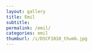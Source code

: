 ```yaml
---
layout: gallery
title: Emil
subtitle: 
permalink: /emil/
categories: emil
thumburl: /i/DSCF1810_thumb.jpg
---
```

